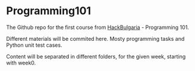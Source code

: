 Programming101
==============

The Github repo for the first course from [HackBulgaria](http://hackbulgaria.com) - Programming 101.

Different materials will be commited here. Mosty programming tasks and Python unit test cases.

Content will be separated in different folders, for the given week, starting with week0.
